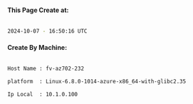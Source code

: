 
   
#### This Page Create at:

```bash

2024-10-07 - 16:50:16 UTC

```

#### Create By Machine:

```bash

Host Name : fv-az702-232

platform  : Linux-6.8.0-1014-azure-x86_64-with-glibc2.35

Ip Local  : 10.1.0.100

```

